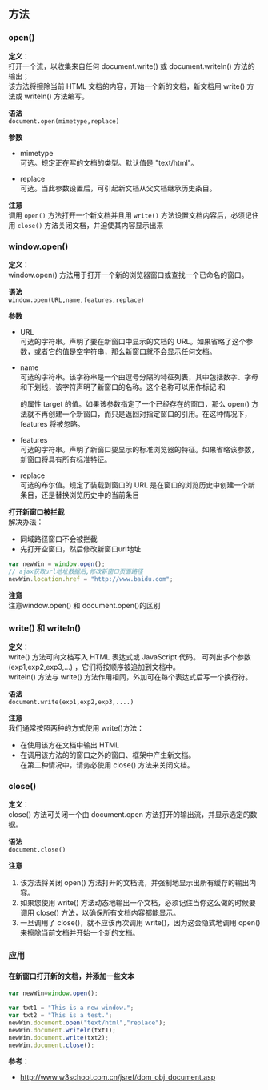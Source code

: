 ## 方法

### open()
**定义**：  
打开一个流，以收集来自任何 document.write() 或 document.writeln() 方法的输出；  
该方法将擦除当前 HTML 文档的内容，开始一个新的文档，新文档用 write() 方法或 writeln() 方法编写。

**语法**  
`document.open(mimetype,replace)`

**参数**
- mimetype  
 可选。规定正在写的文档的类型。默认值是 "text/html"。

- replace  
 可选。当此参数设置后，可引起新文档从父文档继承历史条目。

**注意**  
调用 `open()` 方法打开一个新文档并且用 `write()` 方法设置文档内容后，必须记住用 `close()` 方法关闭文档，并迫使其内容显示出来

### window.open()
**定义**：  
window.open() 方法用于打开一个新的浏览器窗口或查找一个已命名的窗口。

**语法**  
`window.open(URL,name,features,replace)`

**参数**
- URL  
 可选的字符串。声明了要在新窗口中显示的文档的 URL。如果省略了这个参数，或者它的值是空字符串，那么新窗口就不会显示任何文档。

- name  
 可选的字符串。该字符串是一个由逗号分隔的特征列表，其中包括数字、字母和下划线，该字符声明了新窗口的名称。这个名称可以用作标记 <a> 和 <form> 的属性 target 的值。如果该参数指定了一个已经存在的窗口，那么 open() 方法就不再创建一个新窗口，而只是返回对指定窗口的引用。在这种情况下，features 将被忽略。

- features  
可选的字符串。声明了新窗口要显示的标准浏览器的特征。如果省略该参数，新窗口将具有所有标准特征。

- replace  
 可选的布尔值。规定了装载到窗口的 URL 是在窗口的浏览历史中创建一个新条目，还是替换浏览历史中的当前条目

**打开新窗口被拦截**  
解决办法：
- 同域路径窗口不会被拦截
- 先打开空窗口，然后修改新窗口url地址
```js
var newWin = window.open();
// ajax获取url地址数据后,修改新窗口页面路径
newWin.location.href = "http://www.baidu.com";

```

**注意**  
注意window.open() 和 document.open()的区别

### write() 和 writeln()
**定义**：  
write() 方法可向文档写入 HTML 表达式或 JavaScript 代码。
可列出多个参数(exp1,exp2,exp3,...) ，它们将按顺序被追加到文档中。  
writeln() 方法与 write() 方法作用相同，外加可在每个表达式后写一个换行符。  

**语法**  
`document.write(exp1,exp2,exp3,....)`

**注意**  
我们通常按照两种的方式使用 write()方法：
- 在使用该方在文档中输出 HTML
- 在调用该方法的的窗口之外的窗口、框架中产生新文档。  
在第二种情况中，请务必使用 close() 方法来关闭文档。

### close()
**定义**：  
close() 方法可关闭一个由 document.open 方法打开的输出流，并显示选定的数据。

**语法**  
`document.close()`

**注意**  
1. 该方法将关闭 open() 方法打开的文档流，并强制地显示出所有缓存的输出内容。  
2. 如果您使用 write() 方法动态地输出一个文档，必须记住当你这么做的时候要调用 close() 方法，以确保所有文档内容都能显示。
3. 一旦调用了 close()，就不应该再次调用 write()，因为这会隐式地调用 open() 来擦除当前文档并开始一个新的文档。

### 应用

#### 在新窗口打开新的文档，并添加一些文本

```js
var newWin=window.open();

var txt1 = "This is a new window.";
var txt2 = "This is a test.";
newWin.document.open("text/html","replace");
newWin.document.writeln(txt1);
newWin.document.write(txt2);
newWin.document.close();
```

**参考**：
- http://www.w3school.com.cn/jsref/dom_obj_document.asp